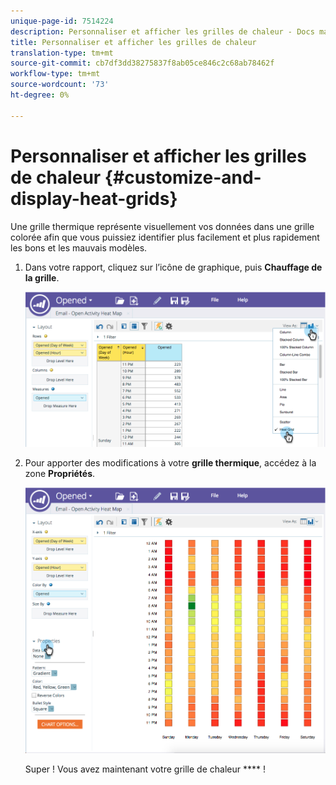 ```yaml
---
unique-page-id: 7514224
description: Personnaliser et afficher les grilles de chaleur - Docs marketing - Documentation sur les produits
title: Personnaliser et afficher les grilles de chaleur
translation-type: tm+mt
source-git-commit: cb7df3dd38275837f8ab05ce846c2c68ab78462f
workflow-type: tm+mt
source-wordcount: '73'
ht-degree: 0%

---
```



# Personnaliser et afficher les grilles de chaleur {#customize-and-display-heat-grids}

Une grille thermique représente visuellement vos données dans une grille colorée afin que vous puissiez identifier plus facilement et plus rapidement les bons et les mauvais modèles.

1. Dans votre rapport, cliquez sur l’icône de graphique, puis **Chauffage de la grille**.

   ![](assets/image2015-5-4-15-3a2-3a17.png)

1. Pour apporter des modifications à votre **grille thermique**, accédez à la zone **Propriétés**.

   ![](assets/image2015-5-4-16-3a7-3a9.png)

   Super ! Vous avez maintenant votre grille de chaleur **** !
